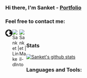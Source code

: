 ### Hi there, I'm Sanket - [Portfolio][portfolio]


### Feel free to contact me:
[<img align="left" alt="vadiyasanket.github.io" width="22px" src="https://raw.githubusercontent.com/iconic/open-iconic/master/svg/globe.svg" />][portfolio]
[<img align="left" alt="Sanket | LinkedIn" width="22px" src="https://cdn.jsdelivr.net/npm/simple-icons@v3/icons/linkedin.svg" />][linkedin]
[<img align="left" alt="Sanket | Mail-to" width="22px" src="https://cdn.jsdelivr.net/npm/simple-icons@v3/icons/linkedin.svg" />][email]
<br />

### Stats
[![Sanket's github stats](https://github-readme-stats.vercel.app/api?username=vavadiyasanket)](https://github.com/vavadiyasanket/github-readme-stats)


### Languages and Tools:


<br />
<br />

[portfolio]: https://vavadiyasanket.github.io/
[email]: mailto:vavadiyasanket249@gmail.com
[linkedin]: http://linkedin.com/in/vavadiya-sanket